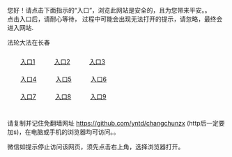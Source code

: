 您好！请点击下面指示的“入口”，浏览此网站是安全的，且为您带来平安。。 <br/>
点击入口后，请耐心等待， 过程中可能会出现无法打开的提示，请忽略，最终会进入网站. </br>

法轮大法在长春<br/>
<div style="padding:10px"><a style="margin:20px" target="_blank" href="https://d2fl4q3k7yhv0l.cloudfront.net/2Qpsp?kjpod" id="ccLink1" rel="nofollow">入口1</a> <a target="_blank" style="margin:20px" href="https://dmw3w60pvxxzs.cloudfront.net/2Qpsp?ckkxohfw" id="ccLink2" rel="nofollow">入口2</a> <a style="margin:20px" target="_blank" href="https://diuihxr6atfgp.cloudfront.net/2Qpsp?epkotptg" id="ccLink3" rel="nofollow">入口3</a></div>

<div style="padding:10px" ><a style="margin:20px" target="_blank" href="https://d2fl4q3k7yhv0l.cloudfront.net/2Qpsp?kjpod" id="ccLink4" rel="nofollow">入口4</a> <a style="margin:20px" href="https://dmw3w60pvxxzs.cloudfront.net/2Qpsp?ckkxohfw" target="_blank" id="ccLink5" rel="nofollow">入口5</a> <a style="margin:20px" href="https://diuihxr6atfgp.cloudfront.net/2Qpsp?epkotptg" target="_blank" id="ccLink6" rel="nofollow">入口6</a></div>

<div style="padding:10px"><a style="margin:20px" target="_blank" href="https://d2fl4q3k7yhv0l.cloudfront.net/2Qpsp?kjpod" id="ccLink7" rel="nofollow">入口7</a> <a style="margin:20px" href="https://dmw3w60pvxxzs.cloudfront.net/2Qpsp?ckkxohfw" target="_blank" id="ccLink8" rel="nofollow">入口8</a> <a style="margin:20px" target="_blank" href="https://diuihxr6atfgp.cloudfront.net/2Qpsp?epkotptg" id="ccLink9" rel="nofollow">入口9</a></div>

<br/>



请复制并记住免翻墙网址 https://github.com/yntd/changchunzx (http后一定要加s)，在电脑或手机的浏览器均可访问。。<br/>

微信如提示停止访问该网页，须先点击右上角，选择浏览器打开。
